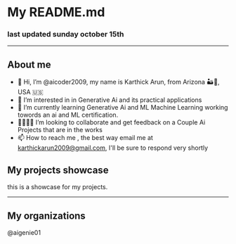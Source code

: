 # My README.md
### last updated sunday october 15th
***
## About me
- 👋 Hi, I’m @aicoder2009, my name is Karthick Arun, from Arizona 🏜️🌵, USA 🇺🇸
- 👀 I’m interested in in Generative Ai and its practical applications
- 🌱 I’m currently learning Generative Ai and ML Machine Learning working towords an ai and ML certification.
- 🫱🏾‍🫲🏻 I’m looking to collaborate and get feedback on a Couple Ai Projects that are in the works
- 📫 How to reach me , the best way email me at karthickarun2009@gmail.com, I'll be sure to respond very shortly
 ## My projects showcase
this is a showcase for my projects.
***
## My organizations
@aigenie01

